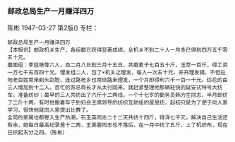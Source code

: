 ### 邮政总局生产一月赚洋四万
陈彬
1947-03-27
第2版()
专栏：

    邮政总局生产一月赚洋四万
    【本报讯】邮政机关生产，各组都已获得显著成绩，全机关不到二十人一月多已得到四万五千零五十元。
    磨面组：李启艳等六人，自二月八日到三月十五日，共磨麦子七百五十斤，玉茭一百斤，得工资一万七千五百四十元。理发组二人，包了×机关之理发，每人一次五十元，并开理发铺，不但驻地老百姓常来剃头刮脸，连过路老乡也常绕路来理发，一个月即得利六千一百一十元。纺花的由三人增加到十二人。百忙的苏总局长才从太行回来，就赶紧整理他那辆轻快的延安式特号大纺车，准备纺纱；最早的三人共纺出了六斤十二两线，一个十七岁的勤务员韩力生同志，半月即纺了二斤十两，有时他搬着车子到妇会主席领导的纺织互助组的屋里纺，起初只是为了便于向人家学习，很快他就向人家提出比赛了。
    全局的家属也都卷入生产热潮，石玉英同志二十二天共纺十四斤，得洋七千元，解决自己生活还有余，她每日最高纪录是十二两，王美蓉同志也不落后，在一月中纺了五斤，上了机织布，现在已织起五分之四。（陈彬）
